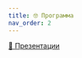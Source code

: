 ```yaml
---
title: 🤓 Программа
nav_order: 2
---
```


[📼 Презентации](https://drive.google.com/drive/folders/1_Dke8vWdQPt6HCNbegUXQ45aZf7O4hds?usp=sharing)
